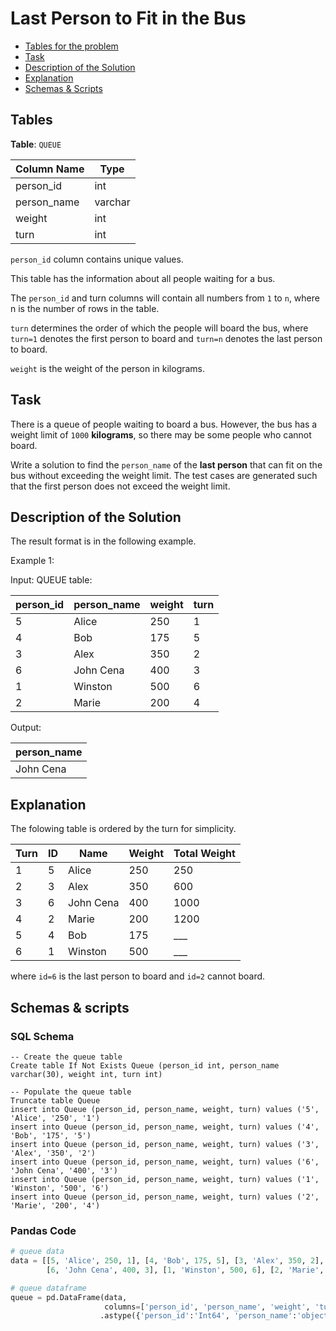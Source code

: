 # Last Person to Fit in the Bus

- [Tables for the problem](#tables)
- [Task](#task)
- [Description of the Solution](#description-of-the-solution)
- [Explanation](#explanation)
- [Schemas & Scripts](#schemas--scripts)

## Tables 

**Table**: `QUEUE`

| Column Name | Type    |
|-------------|---------|
| person_id   | int     |
| person_name | varchar |
| weight      | int     |
| turn        | int     |

`person_id` column contains unique values.

This table has the information about all people waiting for a bus.

The `person_id` and turn columns will contain all numbers from `1` to `n`, where n is the number of rows in the table.

`turn` determines the order of which the people will board the bus, where `turn=1` denotes the first person to board 
and `turn=n` denotes the last person to board.

`weight` is the weight of the person in kilograms.

## Task

There is a queue of people waiting to board a bus. However, the bus has a weight limit of `1000` **kilograms**, 
so there may be some people who cannot board.

Write a solution to find the `person_name` of the **last person** that can fit on the bus without exceeding the weight 
limit. The test cases are generated such that the first person does not exceed the weight limit.

## Description of the Solution ##

The result format is in the following example.

Example 1:

Input: 
QUEUE table:

| person_id | person_name | weight | turn |
|-----------|-------------|--------|------|
| 5         | Alice       | 250    | 1    |
| 4         | Bob         | 175    | 5    |
| 3         | Alex        | 350    | 2    |
| 6         | John Cena   | 400    | 3    |
| 1         | Winston     | 500    | 6    |
| 2         | Marie       | 200    | 4    |

Output: 

| person_name |
|-------------|
| John Cena   |

## Explanation ##

The folowing table is ordered by the turn for simplicity.

| Turn | ID  | Name      | Weight | Total Weight |
|------|-----|-----------|--------|--------------|
| 1    | 5   | Alice     | 250    | 250          |
| 2    | 3   | Alex      | 350    | 600          |
| 3    | 6   | John Cena | 400    | 1000         | (last person to board)
| 4    | 2   | Marie     | 200    | 1200         | (cannot board)
| 5    | 4   | Bob       | 175    | ___          |
| 6    | 1   | Winston   | 500    | ___          |

where `id=6` is the last person to board and `id=2` cannot board.

## Schemas & scripts

### SQL Schema

```genericsql
-- Create the queue table
Create table If Not Exists Queue (person_id int, person_name varchar(30), weight int, turn int)

-- Populate the queue table    
Truncate table Queue
insert into Queue (person_id, person_name, weight, turn) values ('5', 'Alice', '250', '1')
insert into Queue (person_id, person_name, weight, turn) values ('4', 'Bob', '175', '5')
insert into Queue (person_id, person_name, weight, turn) values ('3', 'Alex', '350', '2')
insert into Queue (person_id, person_name, weight, turn) values ('6', 'John Cena', '400', '3')
insert into Queue (person_id, person_name, weight, turn) values ('1', 'Winston', '500', '6')
insert into Queue (person_id, person_name, weight, turn) values ('2', 'Marie', '200', '4')
```

### Pandas Code

```python
# queue data
data = [[5, 'Alice', 250, 1], [4, 'Bob', 175, 5], [3, 'Alex', 350, 2], 
        [6, 'John Cena', 400, 3], [1, 'Winston', 500, 6], [2, 'Marie', 200, 4]]

# queue dataframe
queue = pd.DataFrame(data, 
                     columns=['person_id', 'person_name', 'weight', 'turn']) \
                    .astype({'person_id':'Int64', 'person_name':'object', 'weight':'Int64', 'turn':'Int64'})
```